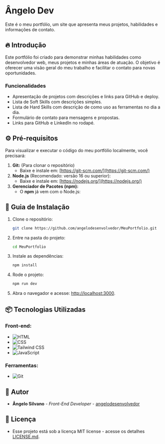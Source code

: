 # Ângelo Dev

Este é o meu portfólio, um site que apresenta meus projetos, habilidades e informações de contato.  

## 🔥 Introdução  

Este portfólio foi criado para demonstrar minhas habilidades como desenvolvedor web, meus projetos e minhas áreas de atuação. O objetivo é oferecer uma visão geral do meu trabalho e facilitar o contato para novas oportunidades.  

### **Funcionalidades**  
- Apresentação de projetos com descrições e links para GitHub e deploy.  
- Lista de Soft Skills com descrições simples.  
- Lista de Hard Skills com descrição de como uso as ferramentas no dia a dia.  
- Formulário de contato para mensagens e propostas.  
- Links para GitHub e LinkedIn no rodapé.  

## ⚙️ Pré-requisitos  

Para visualizar e executar o código do meu portfólio localmente, você precisará:  

1. **Git:** (Para clonar o repositório)  
   - Baixe e instale em: [https://git-scm.com/](https://git-scm.com/)  
2. **Node.js** (Recomendado: versão 16 ou superior):  
   - Baixe e instale em: [https://nodejs.org/](https://nodejs.org/)  
3. **Gerenciador de Pacotes (npm):**  
   - O **npm** já vem com o Node.js: 

## 🔨 Guia de Instalação  

1. Clone o repositório:  
   ```bash  
   git clone https://github.com/angelodesenvolvedor/MeuPortfolio.git  
   ```  

2. Entre na pasta do projeto:  
   ```bash  
   cd MeuPortfolio  
   ```  

3. Instale as dependências:  
   ```bash  
   npm install  
   ```  

4. Rode o projeto:  
   ```bash  
   npm run dev  
   ```  

5. Abra o navegador e acesse: [http://localhost:3000](http://localhost:3000).  

## 📦 Tecnologias Utilizadas  

### **Front-end:**  
- <img src="https://img.shields.io/badge/HTML-E34F26?style=for-the-badge&logo=html5&logoColor=white" alt="HTML">  
- <img src="https://img.shields.io/badge/CSS-1572B6?style=for-the-badge&logo=css3&logoColor=white" alt="CSS">  
- <img src="https://img.shields.io/badge/Tailwind_CSS-38B2AC?style=for-the-badge&logo=tailwind-css&logoColor=white" alt="Tailwind CSS">  
- <img src="https://img.shields.io/badge/JavaScript-F7DF1E?style=for-the-badge&logo=javascript&logoColor=black" alt="JavaScript">  

### **Ferramentas:**  
- <img src="https://img.shields.io/badge/Git-F05032?style=for-the-badge&logo=git&logoColor=white" alt="Git">  

## 👷 Autor  

- **Ângelo Silvano**  - *Front-End Developer* - [angelodesenvolvedor](https://github.com/angelodesenvolvedor)  

## 📄 Licença  

- Esse projeto está sob a licença MIT license - acesse os detalhes [LICENSE.md](https://github.com/angelodesenvolvedor/MeuPortfolio?tab=MIT-1-ov-file).  

